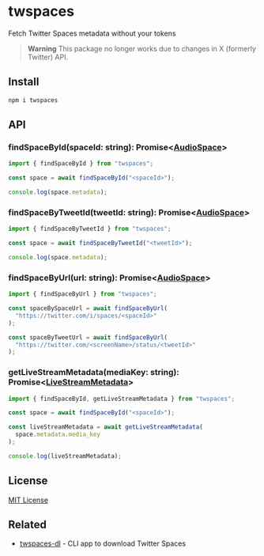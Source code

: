 # twspaces

Fetch Twitter Spaces metadata without your tokens

> **Warning**
> This package no longer works due to changes in X (formerly Twitter) API.

## Install

```bash
npm i twspaces
```

## API

### findSpaceById(spaceId: string): Promise\<[AudioSpace][audiospace]\>

```js
import { findSpaceById } from "twspaces";

const space = await findSpaceById("<spaceId>");

console.log(space.metadata);
```

### findSpaceByTweetId(tweetId: string): Promise\<[AudioSpace][audiospace]\>

```js
import { findSpaceByTweetId } from "twspaces";

const space = await findSpaceByTweetId("<tweetId>");

console.log(space.metadata);
```

### findSpaceByUrl(url: string): Promise\<[AudioSpace][audiospace]\>

```js
import { findSpaceByUrl } from "twspaces";

const spaceBySpaceUrl = await findSpaceByUrl(
  "https://twitter.com/i/spaces/<spaceId>"
);

const spaceByTweetUrl = await findSpaceByUrl(
  "https://twitter.com/<screenName>/status/<tweetId>"
);
```

### getLiveStreamMetadata(mediaKey: string): Promise\<[LiveStreamMetadata][livestreammetadata]\>

```js
import { findSpaceById, getLiveStreamMetadata } from "twspaces";

const space = await findSpaceById("<spaceId>");

const liveStreamMetadata = await getLiveStreamMetadata(
  space.metadata.media_key
);

console.log(liveStreamMetadata);
```

## License

[MIT License](LICENSE)

## Related

- [twspaces-dl](https://github.com/yuseisui/twspaces-dl) - CLI app to download Twitter Spaces

[audiospace]: src/types/response.ts#L8-L11
[livestreammetadata]: src/types/response.ts#L45-L57

